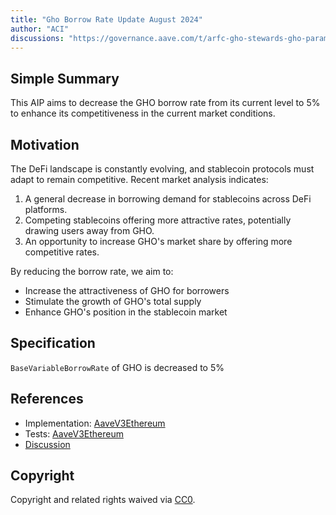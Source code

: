 ```yaml
---
title: "Gho Borrow Rate Update August 2024"
author: "ACI"
discussions: "https://governance.aave.com/t/arfc-gho-stewards-gho-parameter-adjustments/17289/29"
---
```


## Simple Summary

This AIP aims to decrease the GHO borrow rate from its current level to 5% to enhance its competitiveness in the current market conditions.

## Motivation

The DeFi landscape is constantly evolving, and stablecoin protocols must adapt to remain competitive. Recent market analysis indicates:

1. A general decrease in borrowing demand for stablecoins across DeFi platforms.
2. Competing stablecoins offering more attractive rates, potentially drawing users away from GHO.
3. An opportunity to increase GHO's market share by offering more competitive rates.

By reducing the borrow rate, we aim to:

- Increase the attractiveness of GHO for borrowers
- Stimulate the growth of GHO's total supply
- Enhance GHO's position in the stablecoin market

## Specification

`BaseVariableBorrowRate` of GHO is decreased to 5%

## References

- Implementation: [AaveV3Ethereum](https://github.com/bgd-labs/aave-proposals-v3/blob/db37727bbc89deedeb3792227ecbecca9172eb6e/src/20240831_AaveV3Ethereum_GhoBorrowRateUpdateAugust2024/AaveV3Ethereum_GhoBorrowRateUpdateAugust2024_20240831.sol)
- Tests: [AaveV3Ethereum](https://github.com/bgd-labs/aave-proposals-v3/blob/db37727bbc89deedeb3792227ecbecca9172eb6e/src/20240831_AaveV3Ethereum_GhoBorrowRateUpdateAugust2024/AaveV3Ethereum_GhoBorrowRateUpdateAugust2024_20240831.t.sol)
- [Discussion](https://governance.aave.com/t/arfc-gho-stewards-gho-parameter-adjustments/17289/29)

## Copyright

Copyright and related rights waived via [CC0](https://creativecommons.org/publicdomain/zero/1.0/).
